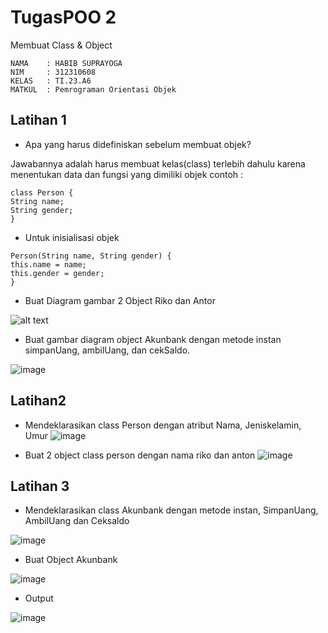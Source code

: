 # TugasPOO 2
Membuat Class & Object
```
NAMA    : HABIB SUPRAYOGA
NIM     : 312310608
KELAS   : TI.23.A6
MATKUL  : Pemrograman Orientasi Objek
```
## Latihan 1
- Apa yang harus didefiniskan sebelum membuat objek?

Jawabannya adalah harus membuat kelas(class) terlebih dahulu karena menentukan data dan fungsi yang dimiliki objek contoh :
```
class Person { 
String name; 
String gender;
}
```
- Untuk inisialisasi objek
```
Person(String name, String gender) { 
this.name = name; 
this.gender = gender;
}
```
- Buat Diagram gambar 2 Object Riko dan Antor

![alt text](?raw=true/Screenshots/s.png)

- Buat gambar diagram object Akunbank dengan metode instan simpanUang, ambilUang, dan cekSaldo.

![image](Screenshot/ss.png)

## Latihan2

- Mendeklarasikan class Person dengan atribut Nama, Jeniskelamin, Umur
![image](Screenshot/ss1.png)

- Buat 2 object class person dengan nama riko dan anton
![image](Screenshot/ss2.png)

## Latihan 3
- Mendeklarasikan class Akunbank dengan metode instan, SimpanUang, AmbilUang dan Ceksaldo

![image](Screenshot/ss3.png)

- Buat Object Akunbank

![image](Screenshot/ss4.png)

- Output

![image](Screenshot/ss5.png)
